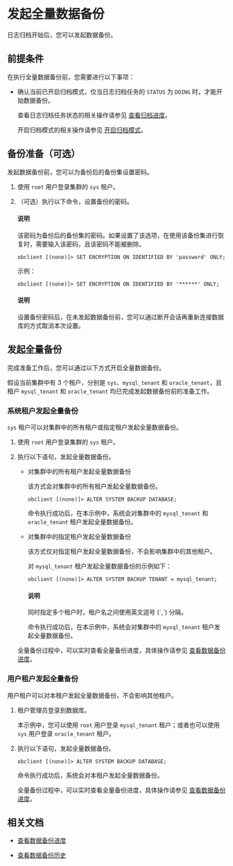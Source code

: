 # 发起全量数据备份

日志归档开始后，您可以发起数据备份。

## 前提条件

在执行全量数据备份前，您需要进行以下事项：

* 确认当前已开启归档模式，仅当日志归档任务的 `STATUS` 为 `DOING` 时，才能开始数据备份。

  查看日志归档任务状态的相关操作请参见 [查看归档进度](../3.log-archive/6.view-log-archive-progress.md)。

  开启归档模式的相关操作请参见 [开启归档模式](../3.log-archive/3.open-the-log-archive-mode.md)。
  
## 备份准备（可选）

发起数据备份前，您可以为备份后的备份集设置密码。

1. 使用 `root` 用户登录集群的 `sys` 租户。

2. （可选）执行以下命令，设置备份的密码。

   <main id="notice" type='explain'>
   <h4>说明</h4>
   <p>该密码为备份后的备份集的密码。如果设置了该选项，在使用该备份集进行恢复时，需要输入该密码，且该密码不能被删除。</p>
   </main>

   ```shell
   obclient [(none)]> SET ENCRYPTION ON IDENTIFIED BY 'password' ONLY;
   ```

   示例：

   ```shell
   obclient [(none)]> SET ENCRYPTION ON IDENTIFIED BY '******' ONLY;
   ```

   <main id="notice" type='explain'>
   <h4>说明</h4>
   <p>设置备份密码后，在未发起数据备份前，您可以通过断开会话再重新连接数据库的方式取消本次设置。</p>
   </main>

## 发起全量备份

完成准备工作后，您可以通过以下方式开启全量数据备份。

假设当前集群中有 3 个租户，分别是 `sys`、`mysql_tenant` 和 `oracle_tenant`，且租户 `mysql_tenant` 和 `oracle_tenant` 均已完成发起数据备份前的准备工作。

### 系统租户发起全量备份

`sys` 租户可以对集群中的所有租户或指定租户发起全量数据备份。

1. 使用 `root` 用户登录集群的 `sys` 租户。

2. 执行以下语句，发起全量数据备份。

   * 对集群中的所有租户发起全量数据备份

      该方式会对集群中的所有租户发起全量数据备份。

      ```shell
      obclient [(none)]> ALTER SYSTEM BACKUP DATABASE;
      ```

      命令执行成功后，在本示例中，系统会对集群中的 `mysql_tenant` 和 `oracle_tenant` 租户发起全量数据备份。

   * 对集群中的指定租户发起全量数据备份

      该方式仅对指定租户发起全量数据备份，不会影响集群中的其他租户。

      对 `mysql_tenant` 租户发起全量数据备份的示例如下：

      ```shell
      obclient [(none)]> ALTER SYSTEM BACKUP TENANT = mysql_tenant;
      ```

      <main id="notice" type='explain'>
        <h4>说明</h4>
        <p>同时指定多个租户时，租户名之间使用英文逗号 (`,`) 分隔。</p>
      </main>

      命令执行成功后，在本示例中，系统会对集群中的 `mysql_tenant` 租户发起全量数据备份。

   全量备份过程中，可以实时查看全量备份进度，具体操作请参见 [查看数据备份进度](5.view-data-backup-progress.md)。

### 用户租户发起全量备份

用户租户可以对本租户发起全量数据备份，不会影响其他租户。

1. 租户管理员登录到数据库。

    本示例中，您可以使用 `root` 用户登录 `mysql_tenant` 租户；或者也可以使用 `sys` 用户登录 `oracle_tenant` 租户。

2. 执行以下语句，发起全量数据备份。

    ```shell
    obclient [(none)]> ALTER SYSTEM BACKUP DATABASE;
    ```

   命令执行成功后，系统会对本租户发起全量数据备份。

   全量备份过程中，可以实时查看全量备份进度，具体操作请参见 [查看数据备份进度](5.view-data-backup-progress.md)。

## 相关文档

* [查看数据备份进度](5.view-data-backup-progress.md)

* [查看数据备份历史](6.view-data-backup-history.md)

